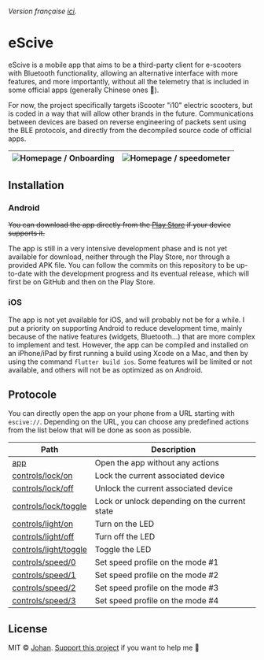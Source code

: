 ###### Version française [ici](https://github.com/johan-perso/escive/blob/main/README.fr.md).

# eScive

eScive is a mobile app that aims to be a third-party client for e-scooters with Bluetooth functionality, allowing an alternative interface with more features, and more importantly, without all the telemetry that is included in some official apps (generally Chinese ones 👀).

For now, the project specifically targets iScooter "i10" electric scooters, but is coded in a way that will allow other brands in the future.
Communications between devices are based on reverse engineering of packets sent using the BLE protocols, and directly from the decompiled source code of official apps.

| ![Homepage / Onboarding](https://r2.johanstick.fr/illustrationsdevs/escive/home_onboarding.png) | ![Homepage / speedometer](https://r2.johanstick.fr/illustrationsdevs/escive/home_speedometer.png) |
| --- | --- |

## Installation

### Android

~~You can download the app directly from the [Play Store](https://play.google.com/store/apps/details?id=fr.johanstick.escive) if your device supports it.~~

The app is still in a very intensive development phase and is not yet available for download, neither through the Play Store, nor through a provided APK file.
You can follow the commits on this repository to be up-to-date with the development progress and its eventual release, which will first be on GitHub and then on the Play Store.

### iOS

The app is not yet available for iOS, and will probably not be for a while. I put a priority on supporting Android to reduce development time, mainly because of the native features (widgets, Bluetooth...) that are more complex to implement and test.
However, the app can be compiled and installed on an iPhone/iPad by first running a build using Xcode on a Mac, and then by using the command `flutter build ios`. Some features will be limited or not available, and others will not be as optimized as on Android.

## Protocole

You can directly open the app on your phone from a URL starting with `escive://`. Depending on the URL, you can choose any predefined actions from the list below that will be done as soon as possible.

| Path                                                        | Description                                                         |
| ----------------------------------------------------------- | ------------------------------------------------------------------- |
| [app](escive://app)                                         | Open the app without any actions                                    |
| [controls/lock/on](escive://controls/lock/on)               | Lock the current associated device                                  |
| [controls/lock/off](escive://controls/lock/off)             | Unlock the current associated device                                |
| [controls/lock/toggle](escive://controls/lock/toggle)       | Lock or unlock depending on the current state                       |
| [controls/light/on](escive://controls/light/on)             | Turn on the LED                                                     |
| [controls/light/off](escive://controls/light/off)           | Turn off the LED                                                    |
| [controls/light/toggle](escive://controls/light/toggle)     | Toggle the LED                                                      |
| [controls/speed/0](escive://controls/speed/0)               | Set speed profile on the mode #1                                    |
| [controls/speed/1](escive://controls/speed/1)               | Set speed profile on the mode #2                                    |
| [controls/speed/2](escive://controls/speed/2)               | Set speed profile on the mode #3                                    |
| [controls/speed/3](escive://controls/speed/3)               | Set speed profile on the mode #4                                    |

## License

MIT © [Johan](https://johanstick.fr/). [Support this project](https://johanstick.fr/#donate) if you want to help me 💙
